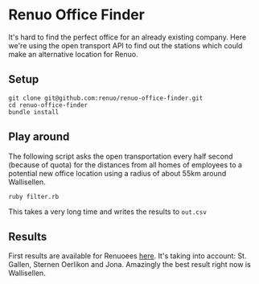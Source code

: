 # Renuo Office Finder

It's hard to find the perfect office for an already existing company. Here we're using the open transport API to find out the stations which could make an alternative location for Renuo.

## Setup

    git clone git@github.com:renuo/renuo-office-finder.git
    cd renuo-office-finder
    bundle install
    
## Play around

The following script asks the open transportation every half second (because of quota) for the distances from all homes of employees to a potential new office location using a radius of about 55km around Wallisellen.

    ruby filter.rb
    
This takes a very long time and writes the results to `out.csv`

## Results

First results are available for Renuoees [here](https://docs.google.com/spreadsheets/d/1wSQ7ASwvxV_guKk3Fyu2ewXOT68uN0jCngcmQpfP4C4/edit#gid=724542744). It's taking into account: St. Gallen, Sternen Oerlikon and Jona. Amazingly the best result right now is Wallisellen.
